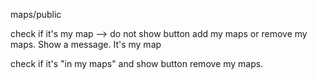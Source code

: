 maps/public

check if it's my map --> do not show button add my maps or remove my maps. Show a message. It's my map

check if it's "in my maps" and show button remove my maps.

